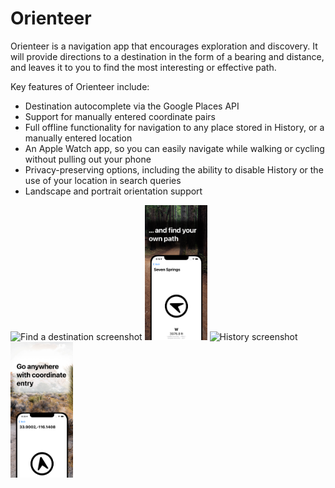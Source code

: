 # Orienteer

Orienteer is a navigation app that encourages exploration and discovery. It
will provide directions to a destination in the form of a bearing and distance,
and leaves it to you to find the most interesting or effective path.

Key features of Orienteer include:

- Destination autocomplete via the Google Places API
- Support for manually entered coordinate pairs
- Full offline functionality for navigation to any place stored in History, or
  a manually entered location
- An Apple Watch app, so you can easily navigate while walking or cycling
  without pulling out your phone
- Privacy-preserving options, including the ability to disable History or the
  use of your location in search queries
- Landscape and portrait orientation support

<img src="https://github.com/maxburkhardt/orienteer/raw/main/screenshots/screenshot-1.png" alt="Find a destination screenshot" width=100 />
<img src="https://github.com/maxburkhardt/orienteer/raw/main/screenshots/screenshot-2.png" alt="Navigation screenshot" width=100 />
<img src="https://github.com/maxburkhardt/orienteer/raw/main/screenshots/screenshot-3.png" alt="History screenshot" width=100 />
<img src="https://github.com/maxburkhardt/orienteer/raw/main/screenshots/screenshot-4.png" alt="Coordinates screenshot" width=100 />
